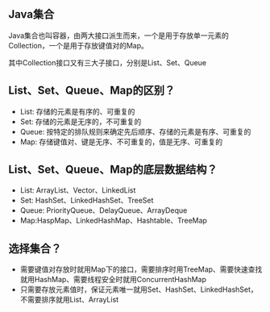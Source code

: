 ## Java集合
Java集合也叫容器，由两大接口派生而来，一个是用于存放单一元素的Collection，一个是用于存放键值对的Map。

其中Collection接口又有三大子接口，分别是List、Set、Queue

## List、Set、Queue、Map的区别？
- List: 存储的元素是有序的、可重复的
- Set: 存储的元素是无序的，不可重复的
- Queue: 按特定的排队规则来确定先后顺序、存储的元素是有序、可重复的
- Map: 存储键值对、键是无序、不可重复的，值是无序、可重复的

## List、Set、Queue、Map的底层数据结构？
- List: ArrayList、Vector、LinkedList
- Set: HashSet、LinkedHashSet、TreeSet
- Queue: PriorityQueue、DelayQueue、ArrayDeque
- Map:HaspMap、LinkedHashMap、Hashtable、TreeMap

## 选择集合？
- 需要键值对存放时就用Map下的接口，需要排序时用TreeMap、需要快速查找就用HashMap、需要线程安全时就用ConcurrentHashMap
- 只需要存放元素值时，保证元素唯一就用Set、HashSet、LinkedHashSet，不需要排序就用List、ArrayList